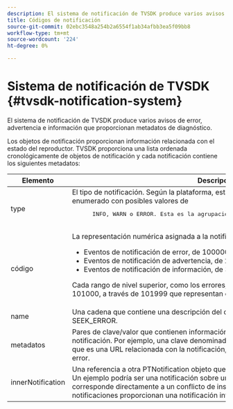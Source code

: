 ```yaml
---
description: El sistema de notificación de TVSDK produce varios avisos de error, advertencia e información que proporcionan metadatos de diagnóstico.
title: Códigos de notificación
source-git-commit: 02ebc3548a254b2a6554f1ab34afbb3ea5f09bb8
workflow-type: tm+mt
source-wordcount: '224'
ht-degree: 0%

---
```


# Sistema de notificación de TVSDK {#tvsdk-notification-system}

El sistema de notificación de TVSDK produce varios avisos de error, advertencia e información que proporcionan metadatos de diagnóstico.

Los objetos de notificación proporcionan información relacionada con el estado del reproductor. TVSDK proporciona una lista ordenada cronológicamente de objetos de notificación y cada notificación contiene los siguientes metadatos:

<table frame="all" colsep="1" rowsep="1" id="table_DBA8CACF02DB4AF2B053E560850B49CE"> 
 <thead> 
  <tr rowsep="1"> 
   <th colname="1" class="entry"> Elemento </th> 
   <th colname="2" class="entry"> Descripción </th> 
  </tr> 
 </thead>
 <tbody> 
  <tr rowsep="1"> 
   <td colname="1"><span class="codeph"> type</span></td> 
   <td colname="2">El tipo de notificación. Según la plataforma, esta propiedad hace referencia a un tipo enumerado con posibles valores de 
    <pre>
      INFO, WARN o ERROR. Esta es la agrupación de nivel superior para notificaciones.
    </pre> </td> 
  </tr> 
  <tr rowsep="1"> 
   <td colname="1"><span class="codeph"> código</span></td> 
   <td colname="2">La representación numérica asignada a la notificación. 
    <ul id="ul_31AB497C6FFA452496DD09B0D78687B9"> 
     <li id="li_53E75022C50246E0982E315D04EFD8B3">Eventos de notificación de error, de 100000 a 199999 </li> 
     <li id="li_11AE91D1325E4F718228E662C9C55F9A">Eventos de notificación de advertencia, de 200000 a 299999 </li> 
     <li id="li_6D3EA03845294DC2BAD1ACF507639E51">Eventos de notificación de información, de 300000 a 399999 </li> 
    </ul> <p>Cada rango de nivel superior, como los errores, se divide en subrangos, como los 101000, a través de 101999 que representan errores de reproducción. </p> </td> 
  </tr> 
  <tr rowsep="1"> 
   <td colname="1"><span class="codeph"> name</span></td> 
   <td colname="2">Una cadena que contiene una descripción del código legible en lenguaje natural, como <span class="codeph"> SEEK_ERROR</span>. </td> 
  </tr> 
  <tr rowsep="1"> 
   <td colname="1"><span class="codeph"> metadatos</span> </td> 
   <td colname="2">Pares de clave/valor que contienen información relevante adicional acerca de la notificación. Por ejemplo, una clave denominada <span class="codeph"> URL</span> estaría emparejado con un valor que es una URL relacionada con la notificación, como una URL no válida que provocó un error. </td> 
  </tr> 
  <tr rowsep="0"> 
   <td colname="1"><span class="codeph"> innerNotification</span></td> 
   <td colname="2">Una referencia a otra <span class="codeph"> PTNotification</span> objeto que afectó directamente a esta notificación. Un ejemplo podría ser una notificación sobre un error de inserción de publicidad que corresponde directamente a un conflicto de inserción de cronología. No todas las notificaciones proporcionan una notificación interna. </td> 
  </tr> 
 </tbody> 
</table>
